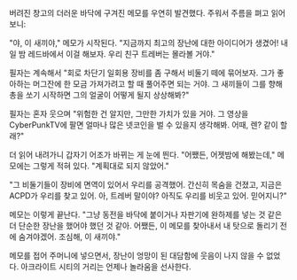 버려진 창고의 더러운 바닥에 구겨진 메모를 우연히 발견했다. 주워서 주름을 펴고 읽어보니:

"야, 이 새끼야," 메모가 시작된다. "지금까지 최고의 장난에 대한 아이디어가 생겼어! 내일 밤 레드바에서 이걸 해보자. 우리 친구 트레버는 몰라볼 거야."

필자는 계속해서 "회로 차단기 일회용 장비를 좀 구해서 비둘기 떼에 묶어보자. 그가 좋아하는 머그잔에 한 모금 가져가려고 할 때 풀어주면 되는 거야. 그 새끼들이 그를 향해 총을 쏘기 시작하면 그의 얼굴이 어떻게 될지 상상해봐?"

필자는 혼자 웃으며 "위험한 건 알지만, 그만한 가치가 있을 거야. 그 영상을 CyberPunkTV에 팔면 얼마나 많은 넷코인을 벌 수 있을지 생각해봐. 어때, 렌? 같이 할래?"

더 읽어 내려가니 갑자기 어조가 바뀌는 게 눈에 띈다. "어쨌든, 어젯밤에 해봤는데," 메모에는 그렇게 적혀 있다. "계획대로 되지 않았어."

"그 비둘기들이 장비에 면역이 있어서 우리를 공격했어. 간신히 목숨을 건졌고, 지금은 ACPD가 우리를 찾고 있어. 아, 트레버 말이야? 아직도 우리를 비웃고 있어. 믿어지니?"

메모는 이렇게 끝난다. "그냥 동전을 바닥에 붙이거나 자판기에 완하제를 넣는 것 같은 더 단순한 장난을 했어야 했던 것 같아. 어쨌든, 이 메모를 찾아내서 내 탓으로 돌리기 전에 숨겨야겠어. 조심해, 이 새끼야."

메모를 접어 주머니에 넣으면서, 장난이 엉망이 된 대담함에 웃음이 나지 않을 수 없었다. 아크라이트 시티의 거리는 언제나 놀라움을 선사한다.
